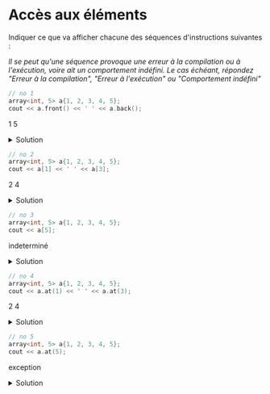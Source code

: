 # Accès aux éléments 

Indiquer ce que va afficher chacune des séquences d'instructions suivantes :

_Il se peut qu'une séquence provoque une erreur à la compilation ou à l'exécution, voire ait un comportement indéfini. Le cas échéant, répondez "Erreur à la compilation", "Erreur à l'exécution" ou "Comportement indéfini"_

~~~cpp
// no 1
array<int, 5> a{1, 2, 3, 4, 5};
cout << a.front() << ' ' << a.back();
~~~

1 5
<details>
<summary>Solution</summary>

~~~
1 5
~~~
</details>

~~~cpp
// no 2
array<int, 5> a{1, 2, 3, 4, 5};
cout << a[1] << ' ' << a[3];
~~~
2 4

<details>
<summary>Solution</summary>

~~~
2 4
~~~
</details>

~~~cpp
// no 3
array<int, 5> a{1, 2, 3, 4, 5};
cout << a[5];
~~~
indeterminé

<details>
<summary>Solution</summary>
Comportement indéterminé
</details>

~~~cpp
// no 4
array<int, 5> a{1, 2, 3, 4, 5};
cout << a.at(1) << ' ' << a.at(3);
~~~
2 4

<details>
<summary>Solution</summary>

~~~
2 4
~~~
</details>

~~~cpp
// no 5
array<int, 5> a{1, 2, 3, 4, 5};
cout << a.at(5);
~~~
exception

<details>
<summary>Solution</summary>
Erreur à l'exécution :

~~~
libc++abi: terminating due to uncaught exception of type std::out_of_range: array::at
~~~
</details>

